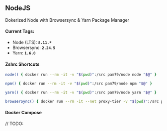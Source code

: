 ## **NodeJS**
Dokerized Node with Browsersync & Yarn Package Manager

#### Current Tags:

  - Node (LTS): **`8.11.*`**
  - Browsersync: **`2.24.5`**
  - Yarn: **`1.6.0`**

#### Zshrc Shortcuts

```zsh
node() { docker run --rm -it -v "$(pwd)":/src pam79/node node "$@" }
```

```zsh
npm() { docker run --rm -it -v "$(pwd)":/src pam79/node npm "$@" }
```

```zsh
yarn() { docker run --rm -it -v "$(pwd)":/src pam79/node yarn "$@" }
```

```zsh
browserSync() { docker run --rm -it --net proxy-tier -v "$(pwd)":/src pam79/node browser-sync "$@" }
```

#### Docker Compose
// TODO:

